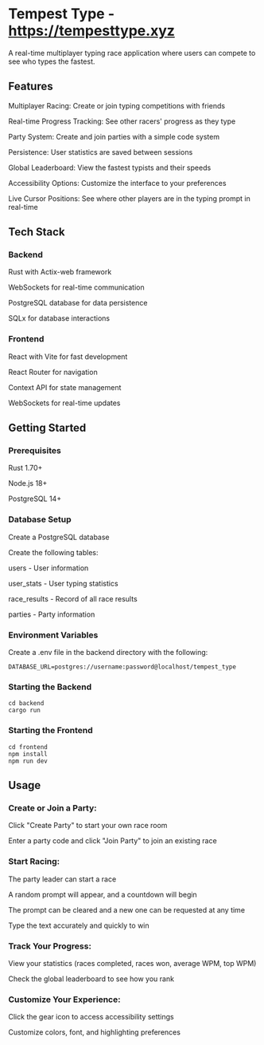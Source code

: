 # Tempest Type - https://tempesttype.xyz


A real-time multiplayer typing race application where users can compete to see who types the fastest.


## Features


Multiplayer Racing: Create or join typing competitions with friends

Real-time Progress Tracking: See other racers' progress as they type

Party System: Create and join parties with a simple code system

Persistence: User statistics are saved between sessions

Global Leaderboard: View the fastest typists and their speeds

Accessibility Options: Customize the interface to your preferences

Live Cursor Positions: See where other players are in the typing prompt in real-time


## Tech Stack


### Backend


Rust with Actix-web framework

WebSockets for real-time communication

PostgreSQL database for data persistence

SQLx for database interactions


### Frontend


React with Vite for fast development

React Router for navigation

Context API for state management

WebSockets for real-time updates



## Getting Started


### Prerequisites


Rust 1.70+

Node.js 18+

PostgreSQL 14+



### Database Setup


Create a PostgreSQL database

Create the following tables:

users - User information

user_stats - User typing statistics

race_results - Record of all race results

parties - Party information




### Environment Variables

Create a .env file in the backend directory with the following:

```
DATABASE_URL=postgres://username:password@localhost/tempest_type
```


### Starting the Backend

```
cd backend
cargo run
```


### Starting the Frontend

```
cd frontend
npm install
npm run dev
```


## Usage




### Create or Join a Party:


Click "Create Party" to start your own race room

Enter a party code and click "Join Party" to join an existing race




### Start Racing:


The party leader can start a race

A random prompt will appear, and a countdown will begin

The prompt can be cleared and a new one can be requested at any time

Type the text accurately and quickly to win




### Track Your Progress:


View your statistics (races completed, races won, average WPM, top WPM)

Check the global leaderboard to see how you rank




### Customize Your Experience:


Click the gear icon to access accessibility settings

Customize colors, font, and highlighting preferences
